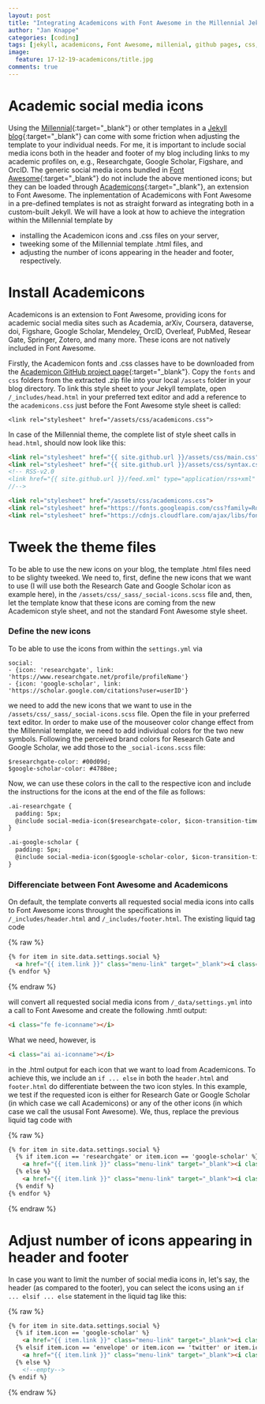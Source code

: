 ```yaml
---
layout: post
title: "Integrating Academicons with Font Awesome in the Millennial Jekyll template"
author: "Jan Knappe"
categories: [coding]
tags: [jekyll, academicons, Font Awesome, millenial, github pages, css, scss, social media, windows]
image:
  feature: 17-12-19-academicons/title.jpg
comments: true
---
```


# Academic social media icons 
Using the [Millennial](https://github.com/LeNPaul/Millennial){:target="_blank"} or other templates in a [Jekyll blog](https://jekyllrb.com/){:target="_blank"} can come with some friction when adjusting the template to your individual needs. For me, it is important to include social media icons both in the header and footer of my blog including links to my academic profiles on, e.g., Researchgate, Google Scholar, Figshare, and OrcID. The generic social media icons bundled in [Font Awesome](http://fontawesome.io/){:target="_blank"} do not include the above mentioned icons; but they can be loaded through [Academicons](http://jpswalsh.github.io/academicons/){:target="_blank"}, an extension to Font Awesome. The inplementation of Academicons with Font Awesome in a pre-defined templates is not as straight forward as integrating both in a custom-built Jekyll. We will have a look at how to achieve the integration within the Millennial template by 

* installing the Academicon icons and .css files on your server, 
* tweeking some of the Millennial template .html files, and 
* adjusting the number of icons appearing in the header and footer, respectively.

# Install Academicons
Academicons is an extension to Font Awesome, providing icons for academic social media sites such as Academia, arXiv, Coursera, dataverse, doi, Figshare, Google Scholar, Mendeley, OrcID, Overleaf, PubMed, Resear Gate, Springer, Zotero, and many more. These icons are not natively included in Font Awesome. 

Firstly, the Academicon fonts and .css classes have to be downloaded from the [Academicon GitHub project page](http://jpswalsh.github.io/academicons/){:target="_blank"}. Copy the `fonts` and `css` folders from the extracted .zip file into your local `/assets` folder in your blog directory. To link this style sheet to your Jekyll template, open `/_includes/head.html` in your preferred text editor and add a reference to the `academicons.css` just before the Font Awesome style sheet is called:

```
<link rel="stylesheet" href="/assets/css/academicons.css">
```

In case of the Millennial theme, the complete list of style sheet calls in `head.html`, should now look like this:

```html
<link rel="stylesheet" href="{{ site.github.url }}/assets/css/main.css">
<link rel="stylesheet" href="{{ site.github.url }}/assets/css/syntax.css">
<!-- RSS-v2.0
<link href="{{ site.github.url }}/feed.xml" type="application/rss+xml" rel="alternate" title="{{ site.data.settings.title }} | {{ site.data.settings.tagline }}"/>
//-->

<link rel="stylesheet" href="/assets/css/academicons.css">
<link rel="stylesheet" href="https://fonts.googleapis.com/css?family=Roboto|Source+Code+Pro">
<link rel="stylesheet" href="https://cdnjs.cloudflare.com/ajax/libs/font-awesome/4.6.3/css/font-awesome.min.css">
```

# Tweek the theme files
To be able to use the new icons on your blog, the template .html files need to be slighty tweeked. We need to, first, define the new icons that we want to use (I will use both the Research Gate and Google Scholar icon as example here), in the `/assets/css/_sass/_social-icons.scss` file and, then, let the template know that these icons are coming from the new Academicon style sheet, and not the standard Font Awesome style sheet. 

### Define the new icons
To be able to use the icons from within the `settings.yml` via

```
social:
- {icon: 'researchgate', link: 'https://www.researchgate.net/profile/profileName'}
- {icon: 'google-scholar', link: 'https://scholar.google.com/citations?user=userID'}
```

we need to add the new icons that we want to use in the `/assets/css/_sass/_social-icons.scss` file. Open the file in your preferred text editor. In order to make use of the mouseover color change effect from the Millennial template, we need to add individual colors for the two new symbols. Following the perceived brand colors for Research Gate and Google Scholar, we add those to the `_social-icons.scss` file:

```
$researchgate-color: #00d09d;
$google-scholar-color: #4788ee;
``` 

Now, we can use these colors in the call to the respective icon and include the instructions for the icons at the end of the file as follows:

```html
.ai-researchgate {
  padding: 5px;
  @include social-media-icon($researchgate-color, $icon-transition-time);
}

.ai-google-scholar {
  padding: 5px;
  @include social-media-icon($google-scholar-color, $icon-transition-time);
}
```

### Differenciate between Font Awesome and Academicons
On default, the template converts all requested social media icons into calls to Font Awesome icons throught the specifications in `/_includes/header.html` and `/_includes/footer.html`. The existing liquid tag code 

{% raw %}
```html
{% for item in site.data.settings.social %}
  <a href="{{ item.link }}" class="menu-link" target="_blank"><i class="fa fa-{{ item.icon }}" aria-hidden="true"></i></a>
{% endfor %}
```
{% endraw %}

will convert all requested social media icons from `/_data/settings.yml` into a call to Font Awesome and create the following .hmtl output:

```html
<i class="fe fe-iconname"></i>
```

What we need, however, is 

```html
<i class="ai ai-iconname"></i>
```

in the .html output for each icon that we want to load from Academicons. To achieve this, we include an `if ... else` in both the `header.html` and `footer.html` do differentiate between the two icon styles. In this example, we test if the requested icon is either for Research Gate or Google Scholar (in which case we call Academicons) or any of the other icons (in which case we call the ususal Font Awesome). We, thus, replace the previous liquid tag code with 

{% raw %}
```html
{% for item in site.data.settings.social %}
  {% if item.icon == 'researchgate' or item.icon == 'google-scholar' %}
    <a href="{{ item.link }}" class="menu-link" target="_blank"><i class="ai ai-{{ item.icon }}" aria-hidden="true"></i></a>
  {% else %}
    <a href="{{ item.link }}" class="menu-link" target="_blank"><i class="fa fa-{{ item.icon }}" aria-hidden="true"></i></a>
  {% endif %}
{% endfor %}
```
{% endraw %}


# Adjust number of icons appearing in header and footer
In case you want to limit the number of social media icons in, let's say, the header (as compared to the footer), you can select the icons using an `if ... elsif ... else` statement in the liquid tag like this:

{% raw %}
```html
{% for item in site.data.settings.social %}
  {% if item.icon == 'google-scholar' %}
    <a href="{{ item.link }}" class="menu-link" target="_blank"><i class="ai ai-{{ item.icon }}" aria-hidden="true"></i></a>
  {% elsif item.icon == 'envelope' or item.icon == 'twitter' or item.icon == 'github' %}
    <a href="{{ item.link }}" class="menu-link" target="_blank"><i class="fa fa-{{ item.icon }}" aria-hidden="true"></i></a>
  {% else %}
    <!--empty-->
{% endif %}
```
{% endraw %}
